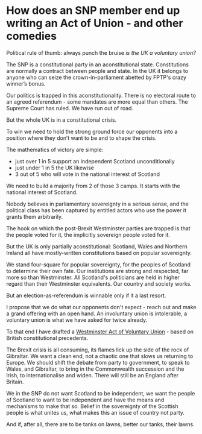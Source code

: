 # How does an SNP member end up writing an Act of Union - and other comedies

Political rule of thumb: always punch the bruise *is the UK a voluntary union?*

The SNP is a constitutional party in an aconstitutional state. Constitutions are normally a contract between people and state. In the UK it belongs to anyone who can seize the crown-in-parliament abetted by FPTP's crazy winner’s bonus.

Our politics is trapped in this aconstitutionality. There is no electoral route to an agreed referendum - some mandates are more equal than others. The Supreme Court has ruled. We have run out of road.

But the whole UK is in a constitutional crisis.

<span class="newthought">To win</span> we need to hold the strong ground force our opponents into a position where they don’t want to be and to shape the crisis.

The mathematics of victory are simple:

* just over 1 in 5 support an independent Scotland unconditionally
* just under 1 in 5 the UK likewise
* 3 out of 5 who will vote in the national interest of Scotland

We need to build a majority from 2 of those 3 camps. It starts with the national interest of Scotland.

Nobody believes in parliamentary sovereignty in a serious sense, and the political class has been captured by entitled actors who use the power it grants them arbitrarily.

The hook on which the post-Brexit Westminster parties are trapped is that the people voted for it, the implicitly sovereign people voted for it.

But the UK is only partially aconstitutional: Scotland, Wales and Northern Ireland all have mostly-written constitutions based on popular sovereignty.

We stand four-square for popular sovereignty, for the peoples of Scotland to determine their own fate. Our institutions are strong and respected, far more so than Westminster. All Scotland's politicians are held in higher regard than their Westminster equivalents. Our country and society works.

But an election-as-referendum is winnable only if it a last resort.

I propose that we do what our opponents don't expect - reach out and make a grand offering with an open hand. An involuntary union is intolerable, a voluntary union is what we have asked for twice already.

To that end I have drafted a [Westminster Act of Voluntary Union](https://github.com/gordonguthrie/voluntaryunion) - based on British constitutional precedents.

<span class="newthought">The Brexit crisis is all consuming</span>, its flames lick up the side of the rock of Gibraltar. We want a clean end, not a chaotic one that slows us returning to Europe. We should shift the debate from party to government, to speak to Wales, and Gibraltar, to bring in the Commonwealth succession and the Irish, to internationalise and widen. There will still be an England after Britain.

We in the SNP do not want Scotland to be independent, we want the people of Scotland to want to be independent and have the means and mechanisms to make that so. Belief in the sovereignty of the Scottish people is what unites us, what makes this an issue of country not party.

And if, after all, there are to be tanks on lawns, better our tanks, their lawns.